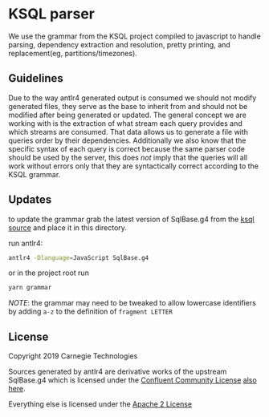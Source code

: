 # KSQL parser

We use the grammar from the KSQL project compiled to javascript to handle parsing, dependency
extraction and resolution, pretty printing, and replacement(eg, partitions/timezones).


## Guidelines

Due to the way antlr4 generated output is consumed we should not modify generated files, they
serve as the base to inherit from and should not be modified after being generated or updated.
The general concept we are working with is the extraction of what stream each query provides and
which streams are consumed.  That data allows us to generate a file with queries order by their
dependencies. Additionally we also know that the specific syntax of each query is correct because
the same parser code should be used by the server, this does *not* imply that the queries will
all work without errors only that they are syntactically correct according to the KSQL grammar.

## Updates
to update the grammar grab the latest version of SqlBase.g4 from the
[ksql source](https://github.com/confluentinc/ksql/blob/master/ksqldb-parser/src/main/antlr4/io/confluent/ksql/parser/SqlBase.g4)
and place it in this directory. 

run antlr4:
```bash
antlr4 -Dlanguage=JavaScript SqlBase.g4
```
or in the project root run
```bash
yarn grammar
```
*NOTE*: the grammar may need to be tweaked to allow lowercase identifiers by adding `a-z` to the
definition of `fragment LETTER`

## License

Copyright 2019 Carnegie Technologies

Sources generated by antlr4 are derivative works of the upstream SqlBase.g4 which is licensed 
under the [Confluent Community License](https://www.confluent.io/confluent-community-license/) [also here](./LICENSE-Grammar).

Everything else is licensed under the [Apache 2 License](../LICENSE)